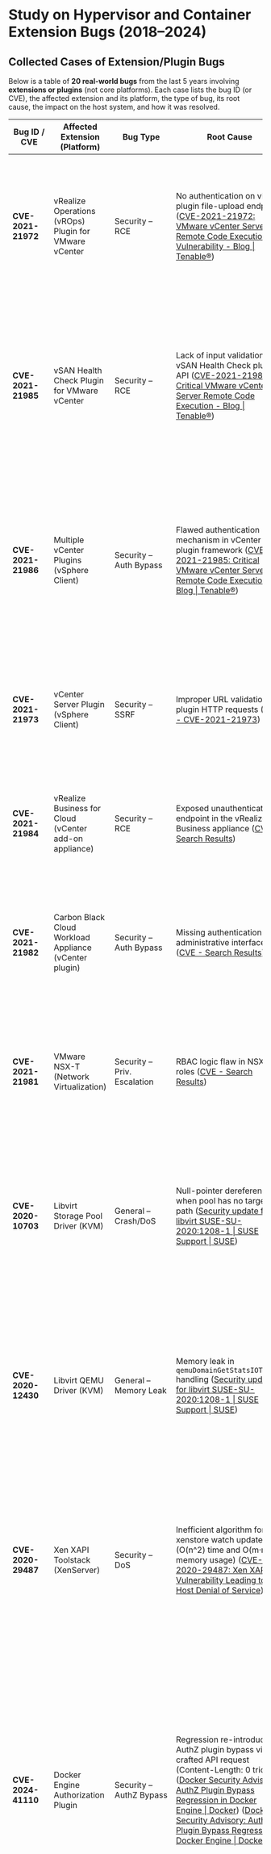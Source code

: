 # Study on Hypervisor and Container Extension Bugs (2018–2024)

## Collected Cases of Extension/Plugin Bugs

Below is a table of **20 real-world bugs** from the last 5 years involving **extensions or plugins** (not core platforms). Each case lists the bug ID (or CVE), the affected extension and its platform, the type of bug, its root cause, the impact on the host system, and how it was resolved.

| Bug ID / CVE                  | Affected Extension (Platform)                           | Bug Type                | Root Cause                                                      | Impact on Host System                                           | Resolution                                     |
|-------------------------------|---------------------------------------------------------|-------------------------|-----------------------------------------------------------------|-----------------------------------------------------------------|------------------------------------------------|
| **CVE-2021-21972**            | vRealize Operations (vROps) Plugin for VMware vCenter    | Security – RCE          | No authentication on vROps plugin file-upload endpoint ([CVE-2021-21972: VMware vCenter Server Remote Code Execution Vulnerability - Blog \| Tenable®](https://www.tenable.com/blog/cve-2021-21972-vmware-vcenter-server-remote-code-execution-vulnerability#:~:text=Analysis)) | Unauthenticated attacker could upload malicious files and execute code with SYSTEM/root privileges on vCenter ([CVE-2021-21972: VMware vCenter Server Remote Code Execution Vulnerability - Blog \| Tenable®](https://www.tenable.com/blog/cve-2021-21972-vmware-vcenter-server-remote-code-execution-vulnerability#:~:text=CVE,system%20of%20the%20vCenter%20Server)) | Patch provided by VMware (VMSA-2021-0002); workaround was to disable the vulnerable plugin ([CVE-2021-21972: VMware vCenter Server Remote Code Execution Vulnerability - Blog \| Tenable®](https://www.tenable.com/blog/cve-2021-21972-vmware-vcenter-server-remote-code-execution-vulnerability#:~:text=vCenter%20Plugin%2C%20the%20VMware%20advisory,the%20presence%20of%20vRealize%20Operations)). |
| **CVE-2021-21985**            | vSAN Health Check Plugin for VMware vCenter             | Security – RCE          | Lack of input validation in vSAN Health Check plugin API ([CVE-2021-21985: Critical VMware vCenter Server Remote Code Execution - Blog \| Tenable®](https://www.tenable.com/blog/cve-2021-21985-critical-vmware-vcenter-server-remote-code-execution#:~:text=CVE,making%20this%20a%20critical%20flaw)) | Network attacker (once in reach of vCenter 443) could execute arbitrary OS commands on vCenter host ([CVE-2021-21985: Critical VMware vCenter Server Remote Code Execution - Blog \| Tenable®](https://www.tenable.com/blog/cve-2021-21985-critical-vmware-vcenter-server-remote-code-execution#:~:text=To%20exploit%20this%20vulnerability%2C%20an,on%20the%20underlying%20vCenter%20host)) (full compromise of vCenter) | Patched by VMware (VMSA-2021-0010); customers urged to apply updates immediately ([CVE-2021-21985: Critical VMware vCenter Server Remote Code Execution - Blog \| Tenable®](https://www.tenable.com/blog/cve-2021-21985-critical-vmware-vcenter-server-remote-code-execution#:~:text=CVE%20Description%20CVSSv3%20CVE,ins%206.5)) ([CVE-2021-21985: Critical VMware vCenter Server Remote Code Execution - Blog \| Tenable®](https://www.tenable.com/blog/cve-2021-21985-critical-vmware-vcenter-server-remote-code-execution#:~:text=CVE,making%20this%20a%20critical%20flaw)). |
| **CVE-2021-21986**            | Multiple vCenter Plugins (vSphere Client)               | Security – Auth Bypass  | Flawed authentication mechanism in vCenter plugin framework ([CVE-2021-21985: Critical VMware vCenter Server Remote Code Execution - Blog \| Tenable®](https://www.tenable.com/blog/cve-2021-21985-critical-vmware-vcenter-server-remote-code-execution#:~:text=CVE,ins%20include)) | Attackers with network access to vCenter could invoke plugin actions without authentication ([CVE-2021-21985: Critical VMware vCenter Server Remote Code Execution - Blog \| Tenable®](https://www.tenable.com/blog/cve-2021-21985-critical-vmware-vcenter-server-remote-code-execution#:~:text=match%20at%20L572%20CVE,perform%20plugin%20functions%20without%20authentication)) (perform unauthorized operations via plugin APIs) | Patched by VMware; users advised to update. The fix corrected the auth enforcement in the affected plugins ([CVE-2021-21985: Critical VMware vCenter Server Remote Code Execution - Blog \| Tenable®](https://www.tenable.com/blog/cve-2021-21985-critical-vmware-vcenter-server-remote-code-execution#:~:text=CVE,ins%20include)). |
| **CVE-2021-21973**            | vCenter Server Plugin (vSphere Client)                  | Security – SSRF         | Improper URL validation in plugin HTTP requests ([NVD - CVE-2021-21973](https://nvd.nist.gov/vuln/detail/CVE-2021-21973#:~:text=The%20vSphere%20Client%20,2))   | Unauthenticated attacker could abuse the plugin to have vCenter perform internal HTTP requests, leading to information disclosure (SSRF) ([NVD - CVE-2021-21973](https://nvd.nist.gov/vuln/detail/CVE-2021-21973#:~:text=The%20vSphere%20Client%20,2)) | Patched by VMware (in vCenter 7.0 U1c, 6.7 U3l, 6.5 U3n) ([NVD - CVE-2021-21973](https://nvd.nist.gov/vuln/detail/CVE-2021-21973#:~:text=malicious%20actor%20with%20network%20access,2)), closing the SSRF loophole. |
| **CVE-2021-21984**            | vRealize Business for Cloud (vCenter add-on appliance)  | Security – RCE          | Exposed unauthenticated endpoint in the vRealize Business appliance ([CVE - Search Results](https://cve.mitre.org/cgi-bin/cvekey.cgi?keyword=VMware#:~:text=CVE,to%20obtain%20a%20valid%20authentication)) | Remote attacker could execute arbitrary code on the vRealize Business virtual appliance (full appliance takeover) ([CVE - Search Results](https://cve.mitre.org/cgi-bin/cvekey.cgi?keyword=VMware#:~:text=CVE,to%20obtain%20a%20valid%20authentication)) | Fixed in vRealize Business 7.6.0; update required to remove the unauthorized endpoint. |
| **CVE-2021-21982**            | Carbon Black Cloud Workload Appliance (vCenter plugin)  | Security – Auth Bypass  | Missing authentication in administrative interface API ([CVE - Search Results](https://cve.mitre.org/cgi-bin/cvekey.cgi?keyword=VMware#:~:text=Appliance.%20CVE,role)) | Network attacker could obtain a valid admin token and alter configuration on the workload security appliance ([CVE - Search Results](https://cve.mitre.org/cgi-bin/cvekey.cgi?keyword=VMware#:~:text=Appliance.%20CVE,role)) (compromising its protections) | Patch released by VMware; admins instructed to update the appliance to enforce auth on the interface. |
| **CVE-2021-21981**            | VMware NSX-T (Network Virtualization)                   | Security – Priv. Escalation | RBAC logic flaw in NSX-T roles ([CVE - Search Results](https://cve.mitre.org/cgi-bin/cvekey.cgi?keyword=VMware#:~:text=VMware%20Carbon%20Black%20Cloud%20Workload,may%20allow%20attackers%20with%20local))             | A local low-privileged NSX-T user could assign themselves higher privileges than permitted ([CVE - Search Results](https://cve.mitre.org/cgi-bin/cvekey.cgi?keyword=VMware#:~:text=able%20to%20view%20and%20alter,may%20allow%20attackers%20with%20local)), effectively gaining admin-level access | Patched by VMware in NSX-T update; role assignment checks were corrected to prevent privilege escalation. |
| **CVE-2020-10703**            | Libvirt Storage Pool Driver (KVM)                       | General – Crash/DoS     | Null-pointer dereference when pool has no target path ([Security update for libvirt SUSE-SU-2020:1208-1 \| SUSE Support \| SUSE](https://www.suse.com/support/update/announcement/2020/suse-su-20201208-1/#:~:text=%2A%20CVE,1170765)) | Malicious or misconfigured user could define a storage pool without a target, causing the libvirtd daemon to crash ([Security update for libvirt SUSE-SU-2020:1208-1 \| SUSE Support \| SUSE](https://www.suse.com/support/update/announcement/2020/suse-su-20201208-1/#:~:text=%2A%20CVE,1170765)) (denial of service in VM management) | Fixed in libvirt; update checks for valid pool parameters to avoid the crash ([Security update for libvirt SUSE-SU-2020:1208-1 \| SUSE Support \| SUSE](https://www.suse.com/support/update/announcement/2020/suse-su-20201208-1/#:~:text=%2A%20CVE,1170765)). |
| **CVE-2020-12430**            | Libvirt QEMU Driver (KVM)                               | General – Memory Leak   | Memory leak in `qemuDomainGetStatsIOThread` handling ([Security update for libvirt SUSE-SU-2020:1208-1 \| SUSE Support \| SUSE](https://www.suse.com/support/update/announcement/2020/suse-su-20201208-1/#:~:text=%2A%20CVE,1170765)) | Repeated stats queries could exhaust memory in the libvirt daemon, degrading performance or crashing the host’s VM management service ([Security update for libvirt SUSE-SU-2020:1208-1 \| SUSE Support \| SUSE](https://www.suse.com/support/update/announcement/2020/suse-su-20201208-1/#:~:text=%2A%20CVE,1170765)) | Memory leak patched in libvirt; users advised to update to the fixed version (SUSE patch SUSE-SU-2020:1208-1) ([Security update for libvirt SUSE-SU-2020:1208-1 \| SUSE Support \| SUSE](https://www.suse.com/support/update/announcement/2020/suse-su-20201208-1/#:~:text=%2A%20CVE,1170765)). |
| **CVE-2020-29487**            | Xen XAPI Toolstack (XenServer)                          | Security – DoS          | Inefficient algorithm for xenstore watch updates (O(n^2) time and O(m·n) memory usage) ([CVE-2020-29487: Xen XAPI Vulnerability Leading to Host Denial of Service](https://www.clouddefense.ai/cve/2020/CVE-2020-29487#:~:text=Vulnerability%20Description)) | A malicious guest could spam xenstore keys, causing excessive memory use in dom0 ([CVE-2020-29487: Xen XAPI Vulnerability Leading to Host Denial of Service](https://www.clouddefense.ai/cve/2020/CVE-2020-29487#:~:text=The%20vulnerability%20in%20Xen%20XAPI,of%20service%20on%20the%20host)) and ultimately hang or crash the host (denial of service) | Fixed in XAPI (Dec 2020 update) – improved update handling to break the resource exhaustion pattern ([CVE-2020-29487: Xen XAPI Vulnerability Leading to Host Denial of Service](https://www.clouddefense.ai/cve/2020/CVE-2020-29487#:~:text=Vulnerability%20Description)). Patching the host Xen installation eliminates the issue. |
| **CVE-2024-41110**            | Docker Engine Authorization Plugin                     | Security – AuthZ Bypass | Regression re-introduced AuthZ plugin bypass via crafted API request (Content-Length: 0 trick) ([Docker Security Advisory: AuthZ Plugin Bypass Regression in Docker Engine \| Docker](https://www.docker.com/blog/docker-security-advisory-docker-engine-authz-plugin/#:~:text=In%202018%2C%20a%20security%20issue,versions%2C%20resulting%20in%20a%20regression)) ([Docker Security Advisory: AuthZ Plugin Bypass Regression in Docker Engine \| Docker](https://www.docker.com/blog/docker-security-advisory-docker-engine-authz-plugin/#:~:text=using%20an%20API%20request%20with,41110)) | Users with access to the Docker API could perform actions bypassing authorization policy, potentially executing prohibited docker commands (privilege escalation on the host) ([Docker Security Advisory: AuthZ Plugin Bypass Regression in Docker Engine \| Docker](https://www.docker.com/blog/docker-security-advisory-docker-engine-authz-plugin/#:~:text=In%202018%2C%20a%20security%20issue,versions%2C%20resulting%20in%20a%20regression)) ([Docker Security Advisory: AuthZ Plugin Bypass Regression in Docker Engine \| Docker](https://www.docker.com/blog/docker-security-advisory-docker-engine-authz-plugin/#:~:text=using%20an%20API%20request%20with,41110)) | Patched in Docker v23.0.15, v26.1.5, etc. (fix re-applied) ([Docker Security Advisory: AuthZ Plugin Bypass Regression in Docker Engine \| Docker](https://www.docker.com/blog/docker-security-advisory-docker-engine-authz-plugin/#:~:text=the%20request%20incorrectly%C2%A0if%20not%20set,41110)). Upgrade Docker Engine; as interim mitigation, restrict Docker API access or avoid using vulnerable AuthZ plugins ([Docker Security Advisory: AuthZ Plugin Bypass Regression in Docker Engine \| Docker](https://www.docker.com/blog/docker-security-advisory-docker-engine-authz-plugin/#:~:text=,the%20most%20recent%20patched%20version)). |
| **CVE-2024-8695**             | Docker Desktop Extensions (GUI Plugins)                | Security – RCE          | Improper handling of extension metadata (description/changelog) ([NVD - CVE-2024-8695](https://nvd.nist.gov/vuln/detail/CVE-2024-8695#:~:text=A%20remote%20code%20execution%20,2)) | Installing a **malicious Docker Desktop extension** could trigger arbitrary code execution on the host ([NVD - CVE-2024-8695](https://nvd.nist.gov/vuln/detail/CVE-2024-8695#:~:text=A%20remote%20code%20execution%20,2)), as the extension’s crafted metadata is processed with unsafe logic (allowing injection) | Fixed in Docker Desktop 4.34.2; update sanitizes extension descriptors. Users should upgrade and only install trusted extensions ([NVD - CVE-2024-8695](https://nvd.nist.gov/vuln/detail/CVE-2024-8695#:~:text=A%20remote%20code%20execution%20,2)). |
| **CVE-2021-43979**            | OPA Gatekeeper (Kubernetes Admission Controller)       | Security – Policy Bypass (Consistency) | Concurrency issue: Gatekeeper doesn’t wait for cluster state sync before evaluating policies ([NVD - CVE-2021-43979](https://nvd.nist.gov/vuln/detail/CVE-2021-43979#:~:text=Styra%20Open%20Policy%20Agent%20,states%20are%20only%20eventually%20consistent)) | In rare cases, a race condition could let a resource slip past a Gatekeeper policy (policy not enforced due to stale data) ([NVD - CVE-2021-43979](https://nvd.nist.gov/vuln/detail/CVE-2021-43979#:~:text=Styra%20Open%20Policy%20Agent%20,the%20vendor%20disagrees%20that%20this)). This could allow unauthorized changes that should have been blocked | **Disputed** by vendor as “eventual consistency” limitation ([NVD - CVE-2021-43979](https://nvd.nist.gov/vuln/detail/CVE-2021-43979#:~:text=request%2C%20which%20might%20cause%20inconsistencies,states%20are%20only%20eventually%20consistent)), but a fix in later versions ensures Gatekeeper waits for data sync. Users advised to upgrade to Gatekeeper ≥3.8.0 (or mitigate by designing policies mindful of eventual consistency). |
| **CVE-2023-34091**            | Kyverno (Kubernetes Policy Controller)                | Security – Policy Bypass | Logic oversight: Kyverno skipped validation for resources with a deletionTimestamp set ([CVE-2023-34091: Kyverno Policy Bypass Vulnerability for Kubernetes](https://rad.security/blog/addressing-a-new-kubernetes-vulnerability-in-kyverno-cve-2023-34091#:~:text=Under%20certain%20circumstances%2C%20the%20vulnerability%2C,to%20try%20and%20improve%20performance)) | An attacker with delete rights could add a finalizer to a resource (e.g. a Service) without deleting it, then modify the resource to bypass enforced policies ([CVE-2023-34091: Kyverno Policy Bypass Vulnerability for Kubernetes](https://rad.security/blog/addressing-a-new-kubernetes-vulnerability-in-kyverno-cve-2023-34091#:~:text=resources%20to%20validate%20policy%20against%2C,to%20try%20and%20improve%20performance)) (since Kyverno treated it as already in deletion) | Fixed in Kyverno 1.10.0 with a redesign of how deletionTimestamp is handled ([CVE-2023-34091: Kyverno Policy Bypass Vulnerability for Kubernetes](https://rad.security/blog/addressing-a-new-kubernetes-vulnerability-in-kyverno-cve-2023-34091#:~:text=What%20can%20you%20do%3F)). Upgrade requires manual migration of policies due to breaking changes ([CVE-2023-34091: Kyverno Policy Bypass Vulnerability for Kubernetes](https://rad.security/blog/addressing-a-new-kubernetes-vulnerability-in-kyverno-cve-2023-34091#:~:text=What%20can%20you%20do%3F)). |
| *(no CVE)* **Kyverno Crash Bug** | Kyverno Admission Controller (when deployed via ArgoCD) | General – Logic Error   | Missing RBAC permission in Kyverno’s Helm chart (service account lacked access to query CRDs) ([\[Bug\] Kyverno controller is crashlooping · Issue #10122 · kyverno/kyverno · GitHub](https://github.com/kyverno/kyverno/issues/10122#:~:text=Error%20Message%3A%20%60User%20%5C%22system%3Aserviceaccount%3Akyverno%3Akyverno,io%20is)) | Kyverno controller continuously crash-looped (“Forbidden” errors on accessing its CRD resources) ([\[Bug\] Kyverno controller is crashlooping · Issue #10122 · kyverno/kyverno · GitHub](https://github.com/kyverno/kyverno/issues/10122#:~:text=Error%20Message%3A%20%60User%20%5C%22system%3Aserviceaccount%3Akyverno%3Akyverno,io%20is)) – resulting in no policies being enforced and destabilizing the admission workflow | Resolved by updating the deployment manifest: added the needed ClusterRole permissions for CRDs. Users needed to patch the RBAC or use the fixed chart release. |
| **CVE-2021-33505**            | Sysdig Falco (Container Security Monitor)             | Security – Detection Bypass | Time-of-check/time-of-use bug in syscall argument capture ([NVD - CVE-2021-33505](https://nvd.nist.gov/vuln/detail/CVE-2021-33505#:~:text=Description)) | A local attacker could **run a program that changes its syscall arguments at runtime**, fooling Falco into logging benign values while the malicious call executes ([NVD - CVE-2021-33505](https://nvd.nist.gov/vuln/detail/CVE-2021-33505#:~:text=A%20local%20malicious%20user%20can,0.29.1)). This lets processes evade Falco’s rule detection (stealthy malicious activity) | Fixed in Falco 0.29.1 by capturing syscall arguments more safely ([NVD - CVE-2021-33505](https://nvd.nist.gov/vuln/detail/CVE-2021-33505#:~:text=A%20local%20malicious%20user%20can,0.29.1)). Users should upgrade to ensure accurate inspection. |
| **CVE-2019-8339**             | Sysdig Falco (Container Security Monitor)             | General – Design Flaw (Alerting) | Missing indicator when Falco drops events due to resource exhaustion ([NVD - CVE-2019-8339](https://nvd.nist.gov/vuln/detail/CVE-2019-8339#:~:text=An%20issue%20was%20discovered%20in,to%20bypass%20the%20detection%20engine)) | If Falco ran out of CPU/memory or hit event limits, it could silently skip monitoring events ([NVD - CVE-2019-8339](https://nvd.nist.gov/vuln/detail/CVE-2019-8339#:~:text=An%20issue%20was%20discovered%20in,to%20bypass%20the%20detection%20engine)). An attacker could overload Falco to bypass detection without any alert (security controls fail open) | Improvement in later Falco versions: Falco now reports when it can’t keep up, or applies backpressure. Administrators should update Falco and tune its resource usage to avoid silent failures. |
| **CVE-2024-28860**            | Cilium (eBPF Container Network Plugin)                | Security – Crypto Weakness | Using identical IPsec keys across nodes led to ESP sequence number collisions ([NVD - CVE-2024-28860](https://nvd.nist.gov/vuln/detail/CVE-2024-28860#:~:text=Cilium%20is%20a%20networking%2C%20observability%2C,3)) | Allowed **chosen-plaintext, replay, and key recovery attacks** on inter-node encrypted traffic ([NVD - CVE-2024-28860](https://nvd.nist.gov/vuln/detail/CVE-2024-28860#:~:text=Cilium%20is%20a%20networking%2C%20observability%2C,3)). A man-in-the-middle could decrypt or spoof supposedly secure pod-to-pod traffic (transparent encryption was rendered ineffective) | Fixed in Cilium 1.13.13/1.14.9/1.15.3: each node now uses unique keys for IPsec tunnels ([NVD - CVE-2024-28860](https://nvd.nist.gov/vuln/detail/CVE-2024-28860#:~:text=cryptographic%20attacks%20that%20render%20the,3)). All clusters using IPsec must update to restore strong encryption. |
| **CVE-2023-30851**            | Cilium (K8s Network Policy Engine)                    | Security – Policy Bypass | Logic bug when merging HTTP network policies with mixed scopes ([Cilium CVEs and Security Vulnerabilities - OpenCVE](https://www.opencve.io/cve?vendor=cilium#:~:text=CVE,09%206.1%20Medium)) | In configs with multiple `toEndpoints` rules and an allow-all rule, Cilium would append a wildcard rule too broadly ([Cilium CVEs and Security Vulnerabilities - OpenCVE](https://www.opencve.io/cve?vendor=cilium#:~:text=CVE,09%206.1%20Medium)). This caused some HTTP traffic to bypass intended policy restrictions (traffic allowed when it should be denied) | Patched in Cilium 1.11.16, 1.12.9, 1.13.2 ([Cilium CVEs and Security Vulnerabilities - OpenCVE](https://www.opencve.io/cve?vendor=cilium#:~:text=CVE,09%206.1%20Medium)). Users should upgrade to ensure HTTP policies are correctly enforced. No easy workaround besides removing the problematic policy combination. |
| **CVE-2023-29002**            | Cilium (eBPF Networking – Debug Mode)                 | Security – Info Leak     | Sensitive data logged in debug mode (`cilium-secrets` contents) ([Cilium CVEs and Security Vulnerabilities - OpenCVE](https://www.opencve.io/cve?vendor=cilium#:~:text=Cilium%20is%20a%20networking%2C%20observability%2C,Users%20unable%20to%20upgrade%20should)) | If Cilium was run in debug mode, it would log secrets (TLS private keys for Ingress, etc.) from the `cilium-secrets` namespace ([Cilium CVEs and Security Vulnerabilities - OpenCVE](https://www.opencve.io/cve?vendor=cilium#:~:text=Cilium%20is%20a%20networking%2C%20observability%2C,Users%20unable%20to%20upgrade%20should)). An attacker with access to the debug logs could steal these secrets, compromising cluster confidentiality | Fixed in Cilium 1.11.16, 1.12.9, 1.13.2 ([Cilium CVEs and Security Vulnerabilities - OpenCVE](https://www.opencve.io/cve?vendor=cilium#:~:text=secrets,upgrade%20should%20disable%20debug%20mode)) – the debug logging was sanitized to omit secret material. Recommendation: avoid debug mode on production and update to a version with the fix. |

**Sources:** Each case is documented with references (in **【†】** brackets) to vulnerability databases, advisories, or technical analyses for verification.

## Analysis of Patterns and Impacts

### Common Patterns and Root Causes

Several **recurring root cause patterns** emerge from these cases:

- **Insufficient Input Validation & Auth**: A number of critical bugs stem from plugins not properly validating user input or authentication. For example, VMware vCenter plug-ins had endpoints with **no auth or input checks** (CVE-2021-21972 and 21985 allowed file uploads and commands by unauthenticated users ([CVE-2021-21972: VMware vCenter Server Remote Code Execution Vulnerability - Blog \| Tenable®](https://www.tenable.com/blog/cve-2021-21972-vmware-vcenter-server-remote-code-execution-vulnerability#:~:text=Analysis)) ([CVE-2021-21985: Critical VMware vCenter Server Remote Code Execution - Blog \| Tenable®](https://www.tenable.com/blog/cve-2021-21985-critical-vmware-vcenter-server-remote-code-execution#:~:text=CVE,making%20this%20a%20critical%20flaw))). Similarly, Docker’s authz plugin logic failed to handle an empty request body, allowing a bypass ([Docker Security Advisory: AuthZ Plugin Bypass Regression in Docker Engine \| Docker](https://www.docker.com/blog/docker-security-advisory-docker-engine-authz-plugin/#:~:text=using%20an%20API%20request%20with,41110)). These cases show that extension interfaces often introduced new attack surfaces by trusting inputs that the core system would normally guard against.

- **Logic Flaws in Authorization/Policy Enforcement**: Many extensions introduced **authorization logic errors**. The vCenter plug-in CVE-2021-21986 allowed invoking administrative plugin actions without login ([CVE-2021-21985: Critical VMware vCenter Server Remote Code Execution - Blog \| Tenable®](https://www.tenable.com/blog/cve-2021-21985-critical-vmware-vcenter-server-remote-code-execution#:~:text=match%20at%20L572%20CVE,perform%20plugin%20functions%20without%20authentication)). In Kubernetes policy controllers, subtle logic mistakes (Gatekeeper’s race condition, Kyverno’s finalizer oversight) let attackers **bypass security policies** under certain conditions ([NVD - CVE-2021-43979](https://nvd.nist.gov/vuln/detail/CVE-2021-43979#:~:text=Styra%20Open%20Policy%20Agent%20,states%20are%20only%20eventually%20consistent)) ([CVE-2023-34091: Kyverno Policy Bypass Vulnerability for Kubernetes](https://rad.security/blog/addressing-a-new-kubernetes-vulnerability-in-kyverno-cve-2023-34091#:~:text=resources%20to%20validate%20policy%20against%2C,to%20try%20and%20improve%20performance)). These indicate that extension developers sometimes mis-handle complex state or edge cases, leading to broken security assumptions.

- **Resource Management and Concurrency Issues**: Extensions that run as background services (daemons or controllers) had bugs in **resource handling**. Examples include memory leaks in libvirt’s driver ([Security update for libvirt SUSE-SU-2020:1208-1 \| SUSE Support \| SUSE](https://www.suse.com/support/update/announcement/2020/suse-su-20201208-1/#:~:text=%2A%20CVE,1170765)) and extreme memory usage in Xen’s XAPI due to an *O(n^2)* algorithm ([CVE-2020-29487: Xen XAPI Vulnerability Leading to Host Denial of Service](https://www.clouddefense.ai/cve/2020/CVE-2020-29487#:~:text=Vulnerability%20Description)) – both causing potential host crashes. Concurrency bugs also appear (Falco and Gatekeeper both had race conditions impacting their function ([NVD - CVE-2021-43979](https://nvd.nist.gov/vuln/detail/CVE-2021-43979#:~:text=Styra%20Open%20Policy%20Agent%20,states%20are%20only%20eventually%20consistent)) ([NVD - CVE-2021-33505](https://nvd.nist.gov/vuln/detail/CVE-2021-33505#:~:text=Description))). Such issues reflect that extensions must manage performance and multithreading carefully, or risk destabilizing the larger system.

- **Design Oversights in Extension Integration**: Some problems arose from how extensions integrate with the core platform. The Docker authorization plugin bypass was actually a **regression** – a prior fix wasn’t carried into a refactored version, showing a *maintainability lapse* ([Docker Security Advisory: AuthZ Plugin Bypass Regression in Docker Engine \| Docker](https://www.docker.com/blog/docker-security-advisory-docker-engine-authz-plugin/#:~:text=plugins%20using%20a%20specially%20crafted,versions%2C%20resulting%20in%20a%20regression)) ([Docker Security Advisory: AuthZ Plugin Bypass Regression in Docker Engine \| Docker](https://www.docker.com/blog/docker-security-advisory-docker-engine-authz-plugin/#:~:text=the%20request%20incorrectly%C2%A0if%20not%20set,41110)). The Kyverno crash bug highlights deployment configuration issues (RBAC) rather than code flaws. These suggest that extensions, often developed separately from the core, can suffer from integration oversight or weaker QA pipelines, leading to bugs that core software might catch.

- **Security Tools Evasion**: It’s notable that even *security extensions themselves* had flaws that undermined their purpose. Falco’s vulnerabilities allowed attackers to operate without detection ([NVD - CVE-2021-33505](https://nvd.nist.gov/vuln/detail/CVE-2021-33505#:~:text=Description)) ([NVD - CVE-2019-8339](https://nvd.nist.gov/vuln/detail/CVE-2019-8339#:~:text=An%20issue%20was%20discovered%20in,to%20bypass%20the%20detection%20engine)), and Gatekeeper/Kyverno could be tricked into allowing forbidden actions ([NVD - CVE-2021-43979](https://nvd.nist.gov/vuln/detail/CVE-2021-43979#:~:text=Styra%20Open%20Policy%20Agent%20,states%20are%20only%20eventually%20consistent)) ([CVE-2023-34091: Kyverno Policy Bypass Vulnerability for Kubernetes](https://rad.security/blog/addressing-a-new-kubernetes-vulnerability-in-kyverno-cve-2023-34091#:~:text=resources%20to%20validate%20policy%20against%2C,to%20try%20and%20improve%20performance)). This pattern is worrisome: extensions added for security can introduce new failure modes if not carefully designed.

### Impact on Stability, Maintainability, and Security

Bugs in extensions and plugins had **significant impacts on both system security and stability**:

- **System Compromise and Data Breaches**: Security vulnerabilities in extensions frequently allowed **complete system compromise**. For instance, multiple vCenter plugin flaws gave attackers full control of the vCenter host ([CVE-2021-21972: VMware vCenter Server Remote Code Execution Vulnerability - Blog \| Tenable®](https://www.tenable.com/blog/cve-2021-21972-vmware-vcenter-server-remote-code-execution-vulnerability#:~:text=CVE,system%20of%20the%20vCenter%20Server)), and the Docker Desktop extension bug could run code on the host machine ([NVD - CVE-2024-8695](https://nvd.nist.gov/vuln/detail/CVE-2024-8695#:~:text=A%20remote%20code%20execution%20,2)). In some cases, sensitive data was exposed – e.g. cloud admin credentials via SSRF ([NVD - CVE-2021-21973](https://nvd.nist.gov/vuln/detail/CVE-2021-21973#:~:text=The%20vSphere%20Client%20,2)) or TLS keys via verbose logs ([Cilium CVEs and Security Vulnerabilities - OpenCVE](https://www.opencve.io/cve?vendor=cilium#:~:text=Cilium%20is%20a%20networking%2C%20observability%2C,Users%20unable%20to%20upgrade%20should)). These illustrate that an exploited extension can be as dangerous as a core vulnerability, since plugins often run with high privileges.

- **Denial of Service and Instability**: Many non-RCE bugs still **crashed or hung the host** or critical services. A malicious VM could crash the Xen host’s toolstack (dom0) ([CVE-2020-29487: Xen XAPI Vulnerability Leading to Host Denial of Service](https://www.clouddefense.ai/cve/2020/CVE-2020-29487#:~:text=The%20vulnerability%20in%20Xen%20XAPI,of%20service%20on%20the%20host)), or a user’s misstep could take down libvirt, affecting all VMs on that server. In Kubernetes, an admission controller in a crash loop (like Kyverno’s RBAC bug) effectively disables part of the cluster’s functionality. Thus, extension bugs can undermine reliability and availability of the entire platform.

- **Maintenance Overhead**: These cases often required urgent patches and careful configuration changes. Notably, the Docker AuthZ bug was a regression, implying **technical debt** in maintaining extension code separately. Administrators had to quickly apply patches or workarounds (disabling features, restricting access ([Docker Security Advisory: AuthZ Plugin Bypass Regression in Docker Engine \| Docker](https://www.docker.com/blog/docker-security-advisory-docker-engine-authz-plugin/#:~:text=,the%20most%20recent%20patched%20version))) to mitigate these issues. Each extension vulnerability adds to the patching workload and complexity of maintaining a secure system.

- **Isolation (or Lack Thereof)**: The severity of impact is high partly because many extensions run with extensive privileges on the host or controller. For example, vCenter’s plugins run as part of the vCenter service, and a flaw there yields host-level control ([CVE-2021-21972: VMware vCenter Server Remote Code Execution Vulnerability - Blog \| Tenable®](https://www.tenable.com/blog/cve-2021-21972-vmware-vcenter-server-remote-code-execution-vulnerability#:~:text=CVE,system%20of%20the%20vCenter%20Server)). This shows that in several designs, **extensions were not well sandboxed** away from core privileges. Consequently, one compromised plugin can jeopardize the whole system, which is a lesson for architects to isolate or privilege-restrict extensions (e.g., run plugins with least privilege needed).

### Frequency and Severity Insights

Among the 20 cases, **security vulnerabilities** dominated: about 80% (16/20) were security-related, versus ~20% general software bugs. Of the security bugs:

- **Remote Code Execution (RCE)** and privilege-escalation flaws accounted for a substantial fraction (around one-quarter of all cases). These are the most severe (often CVSS 9.0+), as seen with the VMware plugin RCEs and Docker extension RCE ([CVE-2021-21972: VMware vCenter Server Remote Code Execution Vulnerability - Blog \| Tenable®](https://www.tenable.com/blog/cve-2021-21972-vmware-vcenter-server-remote-code-execution-vulnerability#:~:text=CVE,system%20of%20the%20vCenter%20Server)) ([NVD - CVE-2024-8695](https://nvd.nist.gov/vuln/detail/CVE-2024-8695#:~:text=A%20remote%20code%20execution%20,2)).

- **Authorization/Policy Bypasses** (auth bypass, policy logic bypass) were also common (~6–7 cases). Their severity ranged from critical (complete auth bypass to admin functions ([CVE-2021-21985: Critical VMware vCenter Server Remote Code Execution - Blog \| Tenable®](https://www.tenable.com/blog/cve-2021-21985-critical-vmware-vcenter-server-remote-code-execution#:~:text=match%20at%20L572%20CVE,perform%20plugin%20functions%20without%20authentication))) to moderate (needing specific conditions to exploit, as with Gatekeeper or Cilium policy rules). Still, even moderate bypasses undermined security postures by allowing unauthorized actions.

- **Denial of Service (DoS)** issues and crashes made up roughly 20–25% of the cases. While these didn’t give an attacker control, they could knock out services or hosts. Notably, **all the general (non-security) bugs manifested as crashes, hangs, or leaks**, affecting stability. For example, the Xen XAPI and libvirt bugs could be triggered by a tenant to disrupt the host ([CVE-2020-29487: Xen XAPI Vulnerability Leading to Host Denial of Service](https://www.clouddefense.ai/cve/2020/CVE-2020-29487#:~:text=The%20vulnerability%20in%20Xen%20XAPI,of%20service%20on%20the%20host)) ([Security update for libvirt SUSE-SU-2020:1208-1 \| SUSE Support \| SUSE](https://www.suse.com/support/update/announcement/2020/suse-su-20201208-1/#:~:text=%2A%20CVE,1170765)). In multi-tenant environments, those are significant.

- **Information Disclosure** issues were fewer (e.g., logging secrets, SSRF) but still present (~10%). They tend to have lower CVSS scores, yet can facilitate further attacks (the SSRF in vCenter ([NVD - CVE-2021-21973](https://nvd.nist.gov/vuln/detail/CVE-2021-21973#:~:text=The%20vSphere%20Client%20,2)) could let an attacker map internal services, and leaking TLS keys from Cilium ([Cilium CVEs and Security Vulnerabilities - OpenCVE](https://www.opencve.io/cve?vendor=cilium#:~:text=Cilium%20is%20a%20networking%2C%20observability%2C,Users%20unable%20to%20upgrade%20should)) completely breaks confidentiality).

From a severity standpoint, **critical bugs** (RCE/privilege escalation) were prevalent in proprietary virtualization plugins (VMware) and in newer extension ecosystems (Docker extensions). **High-severity but non-RCE issues** (like the AuthZ bypass or encryption weakness) also appeared and could be just as damaging in context (e.g., a CVSS 8.0 encryption bug ([NVD - CVE-2024-28860](https://nvd.nist.gov/vuln/detail/CVE-2024-28860#:~:text=Cilium%20is%20a%20networking%2C%20observability%2C,3)) that silently exposes cluster traffic). Lower-severity bugs (crashes, minor leaks) were fewer but still important for reliability.

In summary, extensions and plugins over the last five years have been a **fertile ground for serious bugs**. The most frequent issues were related to missing validations and logic mistakes, which often led to critical security failures. The most severe consequences were remote code execution and host compromise, but even “lesser” bugs could destabilize systems or weaken security defenses. This trend underlines the need for rigorous security review and testing of extensions, isolation of their privileges, and close attention to their maintenance over time, as they can introduce risks on par with core system flaws.
